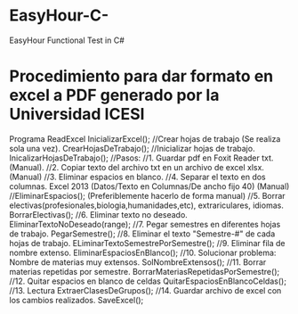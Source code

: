 # EasyHour-C-
EasyHour Functional Test in C#

# Procedimiento para dar formato en excel a PDF generado por la Universidad ICESI
Programa ReadExcel
InicializarExcel();
//Crear hojas de trabajo (Se realiza sola una vez).
CrearHojasDeTrabajo();
//Inicializar hojas de trabajo.
InicalizarHojasDeTrabajo();
//Pasos:
       //1. Guardar pdf en Foxit Reader txt. (Manual).
       //2. Copiar texto del archivo txt en un archivo de excel xlsx. (Manual)
       //3. Eliminar espacios en blanco.
       //4. Separar el texto en dos columnas. Excel 2013 (Datos/Texto en Columnas/De ancho fijo 40) (Manual) 
       //EliminarEspacios(); (Preferiblemente hacerlo de forma manual)
       //5. Borrar electivas(profesionales,biologia,humanidades,etc), extrariculares, idiomas.
 	    BorrarElectivas();
        //6. Eliminar texto no deseado.
             EliminarTextoNoDeseado(range);
        //7. Pegar semestres en diferentes hojas de trabajo.
             PegarSemestre();
        //8. Eliminar el texto "Semestre-#" de cada hojas de trabajo. 
             ELiminarTextoSemestrePorSemestre();
        //9. Eliminar fila de nombre extenso.
             EliminarEspaciosEnBlanco();
        //10. Solucionar problema: Nombre de materias muy extensos.
              SolNombreExtensos();
        //11. Borrar materias repetidas por semestre.
              BorrarMateriasRepetidasPorSemestre();
        //12. Quitar espacios en blanco de celdas
              QuitarEspaciosEnBlancoCeldas(); 
        //13. Lectura 
              ExtraerClasesDeGrupos();
        //14. Guardar archivo de excel con los cambios realizados.
              SaveExcel();